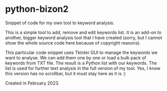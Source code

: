 # python-bizon2
Snippet of code for my own tool to keyword analysis.

This is a simple tool to add, remove and edit keywords list. It is an add-on to another, bigger keyword analysis tool that I have created (sorry, but I cannot show the whole source code here because of copyright reasons).

This particular code snippet uses Tkinter GUI to manage the keywords we want to analyse. We can add them one by one or load a bulk pack of keywords from TXT file. The result is a Python list with our keywords. The list is used for further text analysis in the full version of my tool.
Yes, I know this version has no scrollbar, but it must stay here as it is :)

Created in February 2023.
